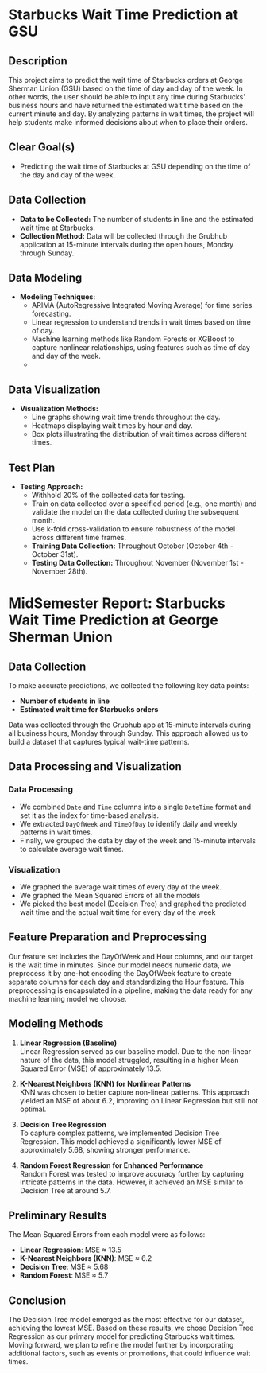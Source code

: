 # Starbucks Wait Time Prediction at GSU

## Description
This project aims to predict the wait time of Starbucks orders at George Sherman Union (GSU) based on the time of day and day of the week. In other words, the user should be able to input any time during Starbucks' business hours and have returned the estimated wait time based on the current minute and day. By analyzing patterns in wait times, the project will help students make informed decisions about when to place their orders.

## Clear Goal(s)
- Predicting the wait time of Starbucks at GSU depending on the time of the day and day of the week.

## Data Collection
- **Data to be Collected:** The number of students in line and the estimated wait time at Starbucks.
- **Collection Method:** Data will be collected through the Grubhub application at 15-minute intervals during the open hours, Monday through Sunday.

## Data Modeling
- **Modeling Techniques:**
  - ARIMA (AutoRegressive Integrated Moving Average) for time series forecasting.
  - Linear regression to understand trends in wait times based on time of day.
  - Machine learning methods like Random Forests or XGBoost to capture nonlinear relationships, using features such as time of day and day of the week.
  - 

## Data Visualization
- **Visualization Methods:**
  - Line graphs showing wait time trends throughout the day.
  - Heatmaps displaying wait times by hour and day.
  - Box plots illustrating the distribution of wait times across different times.

## Test Plan
- **Testing Approach:**
  - Withhold 20% of the collected data for testing.
  - Train on data collected over a specified period (e.g., one month) and validate the model on the data collected during the subsequent month.
  - Use k-fold cross-validation to ensure robustness of the model across different time frames.
  - **Training Data Collection:** Throughout October (October 4th - October 31st).
  - **Testing Data Collection:** Throughout November (November 1st - November 28th).
 


# MidSemester Report: Starbucks Wait Time Prediction at George Sherman Union

## Data Collection
To make accurate predictions, we collected the following key data points:

- **Number of students in line**
- **Estimated wait time for Starbucks orders**

Data was collected through the Grubhub app at 15-minute intervals during all business hours, Monday through Sunday. This approach allowed us to build a dataset that captures typical wait-time patterns.

## Data Processing and Visualization

### Data Processing
   - We combined `Date` and `Time` columns into a single `DateTime` format and set it as the index for time-based analysis.
   - We extracted `DayOfWeek` and `TimeOfDay` to identify daily and weekly patterns in wait times.
   - Finally, we grouped the data by day of the week and 15-minute intervals to calculate average wait times.

### Visualization
   - We graphed the average wait times of every day of the week.
   - We graphed the Mean Squared Errors of all the models
   - We picked the best model (Decision Tree) and graphed the predicted wait time and the actual wait time for every day of the week

## Feature Preparation and Preprocessing
Our feature set includes the DayOfWeek and Hour columns, and our target is the wait time in minutes. Since our model needs numeric data, we preprocess it by one-hot encoding the DayOfWeek feature to create separate columns for each day and standardizing the Hour feature. This preprocessing is encapsulated in a pipeline, making the data ready for any machine learning model we choose.

## Modeling Methods

1. **Linear Regression (Baseline)**  
   Linear Regression served as our baseline model. Due to the non-linear nature of the data, this model struggled, resulting in a higher Mean Squared Error (MSE) of approximately 13.5.

2. **K-Nearest Neighbors (KNN) for Nonlinear Patterns**  
   KNN was chosen to better capture non-linear patterns. This approach yielded an MSE of about 6.2, improving on Linear Regression but still not optimal.

3. **Decision Tree Regression**  
   To capture complex patterns, we implemented Decision Tree Regression. This model achieved a significantly lower MSE of approximately 5.68, showing stronger performance.

4. **Random Forest Regression for Enhanced Performance**  
   Random Forest was tested to improve accuracy further by capturing intricate patterns in the data. However, it achieved an MSE similar to Decision Tree at around 5.7.

## Preliminary Results
The Mean Squared Errors from each model were as follows:

- **Linear Regression**: MSE ≈ 13.5
- **K-Nearest Neighbors (KNN)**: MSE ≈ 6.2
- **Decision Tree**: MSE ≈ 5.68
- **Random Forest**: MSE ≈ 5.7

## Conclusion
The Decision Tree model emerged as the most effective for our dataset, achieving the lowest MSE. Based on these results, we chose Decision Tree Regression as our primary model for predicting Starbucks wait times. Moving forward, we plan to refine the model further by incorporating additional factors, such as events or promotions, that could influence wait times.

 


